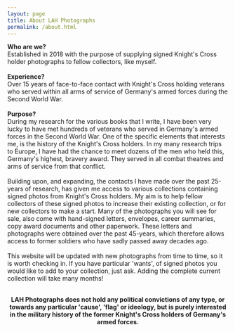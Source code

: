 ```yaml
---
layout: page
title: About LAH Photographs
permalink: /about.html
---
```

<p>
<b>Who are we?</b><br />
Established in 2018 with the purpose of supplying signed Knight's Cross holder photographs to fellow collectors, like myself.<br /><br />
<b>Experience?</b><br />
Over 15 years of face-to-face contact with Knight's Cross holding veterans who served within all arms of service of Germany's armed forces during the Second World War.<br /><br />
<b>Purpose?</b><br />
During my research for the various books that I write, I have been very lucky to have met hundreds of veterans who served in Germany's armed forces in the Second World War. One of the specific elements that interests me, is the history of the Knight's Cross holders. In my many research trips to Europe, I have had the chance to meet dozens of the men who held this, Germany's highest, bravery award. They served in all combat theatres and arms of service from that conflict.<br /><br />
Building upon, and expanding, the contacts I have made over the past 25-years of research, has given me access to various collections containing signed photos from Knight's Cross holders. My aim is to help fellow collectors of these signed photos to increase their existing collection, or for new collectors to make a start. Many of the photographs you will see for sale, also come with hand-signed letters, envelopes, career summaries, copy award documents and other paperwork. These letters and photographs were obtained over the past 45-years, which therefore allows access to former soldiers who have sadly passed away decades ago.<br /><br />
This website will be updated with new photographs from time to time, so it is worth checking in. If you have particular 'wants', of signed photos you would like to add to your collection, just ask. Adding the complete current collection will take many months!<br /><br />
<center><b>LAH Photographs does not hold any political convictions of any type, or towards any particular 'cause', 'flag' or ideology, but is purely interested in the military history of the former Knight's Cross holders of Germany's armed forces.</b></center>
</p>
